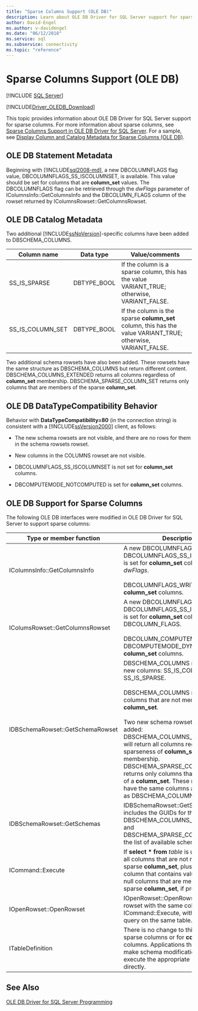 ```yaml
---
title: "Sparse Columns Support (OLE DB)"
description: Learn about OLE DB Driver for SQL Server support for sparse columns, which are columns optimized for storage of null values.
author: David-Engel
ms.author: v-davidengel
ms.date: "06/12/2018"
ms.service: sql
ms.subservice: connectivity
ms.topic: "reference"
---
```

# Sparse Columns Support (OLE DB)
[!INCLUDE [SQL Server](../../../includes/applies-to-version/sql-asdb-asdbmi-asa-pdw.md)]

[!INCLUDE[Driver_OLEDB_Download](../../../includes/driver_oledb_download.md)]

  This topic provides information about OLE DB Driver for SQL Server support for sparse columns. For more information about sparse columns, see [Sparse Columns Support in OLE DB Driver for SQL Server](../../oledb/features/sparse-columns-support-in-oledb-driver-for-sql-server.md). For a sample, see [Display Column and Catalog Metadata for Sparse Columns &#40;OLE DB&#41;](../../oledb/ole-db-how-to/display-column-and-catalog-metadata-for-sparse-columns-ole-db.md).  
  
## OLE DB Statement Metadata  
 Beginning with [!INCLUDE[sql2008-md](../../../includes/sql2008-md.md)], a new DBCOLUMNFLAGS flag value, DBCOLUMNFLAGS_SS_ISCOLUMNSET, is available. This value should be set for columns that are **column_set** values. The DBCOLUMNFLAGS flag can be retrieved through the *dwFlags* parameter of IColumnsInfo::GetColumnsInfo and the DBCOLUMN_FLAGS column of the rowset returned by IColumnsRowset::GetColumnsRowset.  
  
## OLE DB Catalog Metadata  
 Two additional [!INCLUDE[ssNoVersion](../../../includes/ssnoversion-md.md)]-specific columns have been added to DBSCHEMA_COLUMNS.  
  
|Column name|Data type|Value/comments|  
|-----------------|---------------|---------------------|  
|SS_IS_SPARSE|DBTYPE_BOOL|If the column is a sparse column, this has the value VARIANT_TRUE; otherwise, VARIANT_FALSE.|  
|SS_IS_COLUMN_SET|DBTYPE_BOOL|If the column is the sparse **column_set** column, this has the value VARIANT_TRUE; otherwise, VARIANT_FALSE.|  
  
 Two additional schema rowsets have also been added. These rowsets have the same structure as DBSCHEMA_COLUMNS but return different content. DBSCHEMA_COLUMNS_EXTENDED returns all columns regardless of **column_set** membership. DBSCHEMA_SPARSE_COLUMN_SET returns only columns that are members of the sparse **column_set**.  
  
## OLE DB DataTypeCompatibility Behavior  
 Behavior with **DataTypeCompatibility=80** (in the connection string) is consistent with a [!INCLUDE[ssVersion2000](../../../includes/ssversion2000-md.md)] client, as follows:  
  
-   The new schema rowsets are not visible, and there are no rows for them in the schema rowsets rowset.  
  
-   New columns in the COLUMNS rowset are not visible.  
  
-   DBCOLUMNFLAGS_SS_ISCOLUMNSET is not set for **column_set** columns.  
  
-   DBCOMPUTEMODE_NOTCOMPUTED is set for **column_set** columns.  
  
## OLE DB Support for Sparse Columns  
 The following OLE DB interfaces were modified in OLE DB Driver for SQL Server to support sparse columns:  
  
|Type or member function|Description|  
|-----------------------------|-----------------|  
|IColumnsInfo::GetColumnsInfo|A new DBCOLUMNFLAGS flag value DBCOLUMNFLAGS_SS_ISCOLUMNSET is set for **column_set** columns in *dwFlags*.<br /><br /> DBCOLUMNFLAGS_WRITE is set for **column_set** columns.|  
|IColumsRowset::GetColumnsRowset|A new DBCOLUMNFLAGS flag value, DBCOLUMNFLAGS_SS_ISCOLUMNSET, is set for **column_set** columns in DBCOLUMN_FLAGS.<br /><br /> DBCOLUMN_COMPUTEMODE is set to DBCOMPUTEMODE_DYNAMIC for **column_set** columns.|  
|IDBSchemaRowset::GetSchemaRowset|DBSCHEMA_COLUMNS returns two new columns: SS_IS_COLUMN_SET and SS_IS_SPARSE.<br /><br /> DBSCHEMA_COLUMNS returns only columns that are not members of a **column_set**.<br /><br /> Two new schema rowsets have been added: DBSCHEMA_COLUMNS_EXTENDED will return all columns regardless of sparseness of **column_set** membership. DBSCHEMA_SPARSE_COLUMN_SET returns only columns that are members of a **column_set**. These new rowsets have the same columns and restrictions as DBSCHEMA_COLUMNS.|  
|IDBSchemaRowset::GetSchemas|IDBSchemaRowset::GetSchemas includes the GUIDs for the new rowsets DBSCHEMA_COLUMNS_EXTENDED and DBSCHEMA_SPARSE_COLUMN_SET in the list of available schema rowsets.|  
|ICommand::Execute|If **select \* from** *table* is used, it returns all columns that are not members of the sparse **column_set**, plus an XML column that contains values of all non-null columns that are members of the sparse **column_set**, if present.|  
|IOpenRowset::OpenRowset|IOpenRowset::OpenRowset returns a rowset with the same columns as ICommand::Execute, with a **select \*** query on the same table.|  
|ITableDefinition|There is no change to this interface for sparse columns or for **column_set** columns. Applications that have to make schema modifications must execute the appropriate [!INCLUDE[tsql](../../../includes/tsql-md.md)] directly.|  
  
## See Also  
 [OLE DB Driver for SQL Server Programming](../../oledb/ole-db/oledb-driver-for-sql-server-programming.md)  
  
  
